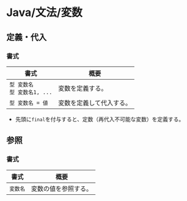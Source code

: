 # Java/文法/変数

## 定義・代入

### 書式

| 書式                               | 概要                     |
| ---------------------------------- | ------------------------ |
| `型 変数名`<br />`型 変数名1, ...` | 変数を定義する。         |
| `型 変数名 = 値`                   | 変数を定義して代入する。 |

- 先頭に`final`を付与すると、定数（再代入不可能な変数）を定義する。

## 参照

### 書式

| 書式     | 概要                 |
| -------- | -------------------- |
| `変数名` | 変数の値を参照する。 |
